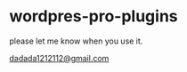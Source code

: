 # wordpres-pro-plugins

please let me know when you use it.

<a href="mailto:dadada1212112@gmail.com">dadada1212112@gmail.com</a>
